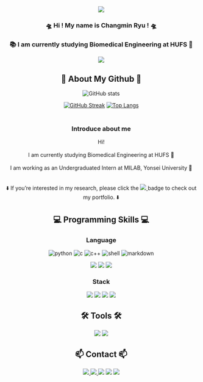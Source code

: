 <div align="center">
  
<img src="https://capsule-render.vercel.app/api?type=waving&color=auto&height=150&section=header" />

### 🛸 Hi ! My name is Changmin Ryu !  🛸
### 📚 I am currently studying Biomedical Engineering at HUFS 🦉

<img src="https://capsule-render.vercel.app/api?type=waving&color=auto&height=150&section=footer" />

</div>

<div align="center">

## 🚀 About My Github 🚀

![GitHub stats](https://github-readme-stats.vercel.app/api?username=changmaaa&show_icons=true&bg_color=00000000)

[![GitHub Streak](https://streak-stats.demolab.com?user=changmaaa&theme=graywhite)](https://git.io/streak-stats)
[![Top Langs](https://github-readme-stats.vercel.app/api/top-langs/?username=changmaaa&layout=compact)](https://github.com/changmaaa/github-readme-stats)

</div>

<h3 align="center">
  <br/>
  Introduce about me
  <br/>
</h3>

<p align="center">
  Hi!
  <br/><br/>
  I am currently studying Biomedical Engineering at HUFS 🦉
  <br/><br/>
  I am working as an Undergraduated Intern at MILAB, Yonsei University 🦅
  <br/><br/><br/>
  ⬇️ If you’re interested in my research, please click the <a href="https://changmin-portfolio.notion.site/Hi-I-m-Changmin-Ryu-c04c9d77a1194faa9eb87926f5cfe6ac">
  <img src="https://img.shields.io/badge/Notion-000000?style=flat-square&logo=notion&logoColor=white"/>
</a> badge to check out my portfolio. ⬇️
  <br/>
</p>


<h2 align="center">
💻 Programming Skills 💻
</h2>

<div align="center">
  
<h3 align="center">
  Language
</h3>
  
![python](https://img.shields.io/badge/Python-14354C?style=for-the-badge&logo=python&logoColor=white)
![c](https://img.shields.io/badge/C-00599C?style=for-the-badge&logo=c&logoColor=white)
![c++](https://img.shields.io/badge/C%2B%2B-00599C?style=for-the-badge&logo=c%2B%2B&logoColor=white)
![shell](https://img.shields.io/badge/Shell_Script-121011?style=for-the-badge&logo=gnu-bash&logoColor=white)
![markdown](https://img.shields.io/badge/Markdown-000000?style=for-the-badge&logo=markdown&logoColor=white)

<img src="https://img.shields.io/badge/JavaScript-F7DF1E.svg?style=for-the-badge&logo=JavaScript&logoColor=white" />
<img src="https://img.shields.io/badge/CSS3-1572B6?style=for-the-badge&logo=css3&logoColor=white" />
<img src="https://img.shields.io/badge/HTML5-E34F26?style=for-the-badge&logo=html5&logoColor=white" />

<h3 align="center">
 Stack
</h3>

<img src="https://img.shields.io/badge/PyTorch-EE4C2C.svg?style=for-the-badge&logo=PyTorch&logoColor=white" />
<img src="https://img.shields.io/badge/Linux-FCC624.svg?style=for-the-badge&logo=Linux&logoColor=white" />
<img src="https://img.shields.io/badge/Arduino-00878F?style=for-the-badge&logo=Arduino&logoColor=white" />
<img src="https://img.shields.io/badge/Jupyter-F37626.svg?style=for-the-badge&logo=Jupyter&logoColor=white" />

</div>

<h2 align="center">
🛠️ Tools 🛠️
</h2>

<div align="center">
  <img src="https://img.shields.io/badge/Vscode-007ACC.svg?style=for-the-badge&logo=Visual Studio Code&logoColor=white" />
  <img src="https://img.shields.io/badge/Google Colab-F9AB00?style=for-the-badge&logo=Google Colab&logoColor=white">
</div>

<h2 align="center">
📫 Contact 📫
</h2>

<div align="center">

<a href="mailto:loves010104@naver.com">
   <img src="https://img.shields.io/badge/Naver Mail-47A248?style=flat-square&logo=Naver&logoColor=white&link=loves010104@naver.com"/>
</a>
<a href="https://changmin-portfolio.notion.site/Hi-I-m-Changmin-Ryu-c04c9d77a1194faa9eb87926f5cfe6ac">
  <img src="https://img.shields.io/badge/Notion-000000?style=flat-square&logo=notion&logoColor=white"/>
</a>
<img src="https://img.shields.io/badge/Slack-4A154B.svg?style=flat-square&logo=slack&logoColor=white" />
<img src="https://img.shields.io/badge/Discord-5865F2.svg?style=flat-square&logo=discord&logoColor=white" />
<a href="https://www.instagram.com/min.__.uiw/"><img src="https://img.shields.io/badge/Instagram-E4405F?style=flat-square&logo=Instagram&logoColor=white"/></a>

</div>

<!--
**changmaaa/changmaaa** is a ✨ _special_ ✨ repository because its `README.md` (this file) appears on your GitHub profile.

Here are some ideas to get you started:

- 🔭 I’m currently working on ...
- 🌱 I’m currently learning ...
- 👯 I’m looking to collaborate on ...
- 🤔 I’m looking for help with ...
- 💬 Ask me about ...
- 📫 How to reach me: ...
- 😄 Pronouns: ...
- ⚡ Fun fact: ...
-->

